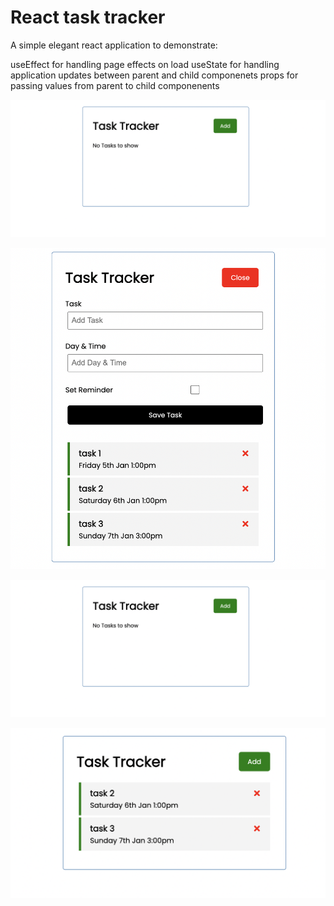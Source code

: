 # React task tracker

A simple elegant react application to demonstrate:

useEffect for handling page effects on load
useState for handling application updates between parent and child componenets
props for passing values from parent to child componenents

![alt text](https://github.com/SiJBC/react-task-tracker/blob/main/Screen%20Shot%202021-02-18%20at%207.14.48%20pm.png)

![alt text](https://github.com/SiJBC/react-task-tracker/blob/main/Screen%20Shot%202021-02-18%20at%207.15.54%20pm.png)

![alt text](https://github.com/SiJBC/react-task-tracker/blob/main/Screen%20Shot%202021-02-18%20at%207.14.48%20pm.png)

![alt text](https://github.com/SiJBC/react-task-tracker/blob/main/Screen%20Shot%202021-02-18%20at%207.16.09%20pm.png)



